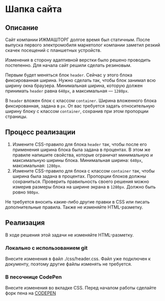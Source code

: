 # Шапка сайта

## Описание
Сайт компании ИЖМАШТОРГ долгое время был статичным. После выпуска первого электромобиля маркетолог компании заметил резкий скачек посещений с планшетных устройств.

Изменения в сторону адаптивной верстки было решено проводить постепенно. Для начала сайт решили сделать резиновым.

Первым будет меняться блок `header`. Сейчас у этого блока фиксированная ширина. Нужно сделать так, чтобы блок занимал всю ширину окна браузера. Минимальная ширина, которую должен принимать `header` равна `640px`, а максимальная — `1280px`.

В `header` вложен блок с классом `container`. Ширина вложенного блока фиксированная, задана в `px`. От вас требуется задать относительную ширину блоку с классом `container`, сохранив при этом пропорции страницы.

## Процесс реализации
1. Измените CSS-правило для блока `header` так, чтобы после его применения ширина блока была задана в процентах. В этом же правиле напишите свойства, которые ограничат минимальную и максимальную ширины блока. Минимальная ширина: `640px`, максимальная: `1280px`.
2. Измените CSS-правило для блока с классом `container` так, чтобы ширина была задана в процентах. Пропорции блоков должны сохраниться. Проверить правильность своего решения можно измерив размеры блока на ширине экрана в `1280px`. Должно быть ровно `980px`.

Не требуется вносить какие-либо другие правки в CSS или писать дополнительные правила. Также не изменяйте HTML-разметку.

## Реализация
В ходе решения этой задачи не изменяйте HTML-разметку.

### Локально с использованием git

Внесите изменения в файл ./css/header.css. Файл уже подключен к документу, поэтому другие файлы изменять не требуется.

### В песочнице CodePen

Внесите изменения во вкладке CSS. Перед началом работы сделайте форк пена на [CODEPEN](https://codepen.io/solarrust/pen/webwOp?editors=1100)
